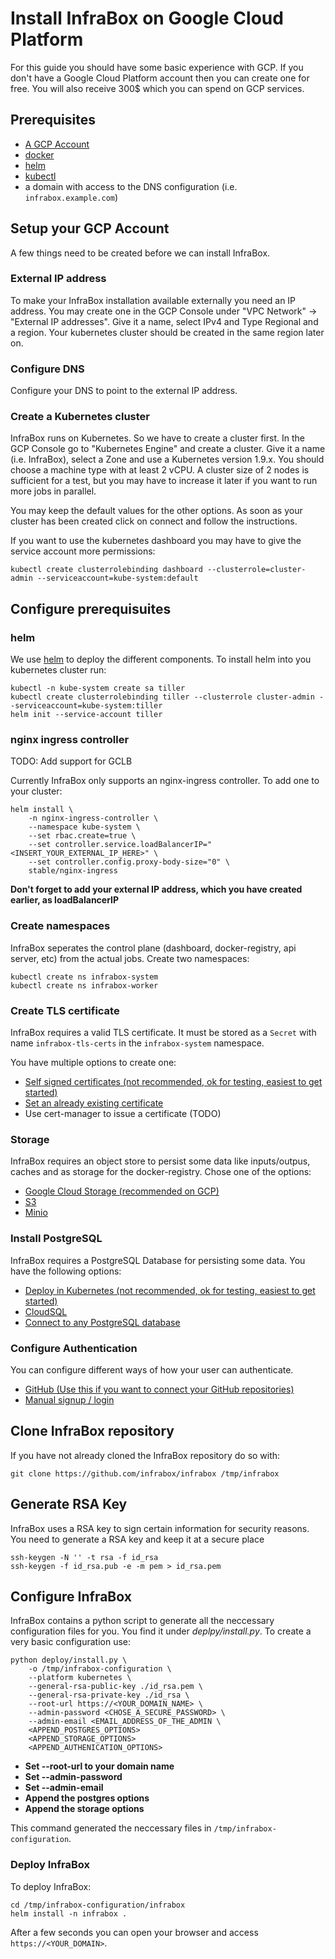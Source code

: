 # Install InfraBox on Google Cloud Platform
For this guide you should have some basic experience with GCP. If you don't have a Google Cloud Platform account then you can create one for free. You will also receive 300$ which you can spend on GCP services.

## Prerequisites
- [A GCP Account](https://cloud.google.com/?hl=en)
- [docker](https://www.docker.com/)
- [helm][helm]
- [kubectl](https://kubernetes.io/docs/tasks/tools/install-kubectl/)
- a domain with access to the DNS configuration (i.e. `infrabox.example.com`)

## Setup your GCP Account
A few things need to be created before we can install InfraBox.

### External IP address
To make your InfraBox installation available externally you need an IP address.
You may create one in the GCP Console under "VPC Network" -> "External IP addresses".
Give it a name, select IPv4 and Type Regional and a region. Your kubernetes cluster should be created in the same region later on.

### Configure DNS
Configure your DNS to point to the external IP address.

### Create a Kubernetes cluster
InfraBox runs on Kubernetes. So we have to create a cluster first. In the GCP Console go to "Kubernetes Engine" and create a cluster.
Give it a name (i.e. InfraBox), select a Zone and use a Kubernetes version 1.9.x. You should choose a machine type with at least 2 vCPU.
A cluster size of 2 nodes is sufficient for a test, but you may have to increase it later if you want to run more jobs in parallel.

You may keep the default values for the other options.
As soon as your cluster has been created click on connect and follow the instructions.

If you want to use the kubernetes dashboard you may have to give the service account more permissions:

    kubectl create clusterrolebinding dashboard --clusterrole=cluster-admin --serviceaccount=kube-system:default

## Configure prerequisuites

### helm
We use [helm][helm] to deploy the different components. To install helm into you kubernetes cluster run:

    kubectl -n kube-system create sa tiller
    kubectl create clusterrolebinding tiller --clusterrole cluster-admin --serviceaccount=kube-system:tiller
    helm init --service-account tiller

### nginx ingress controller
TODO: Add support for GCLB

Currently InfraBox only supports an nginx-ingress controller. To add one to your cluster:

    helm install \
        -n nginx-ingress-controller \
        --namespace kube-system \
        --set rbac.create=true \
        --set controller.service.loadBalancerIP="<INSERT_YOUR_EXTERNAL_IP_HERE>" \
        --set controller.config.proxy-body-size="0" \
        stable/nginx-ingress

**Don't forget to add your external IP address, which you have created earlier, as loadBalancerIP**

### Create namespaces
InfraBox seperates the control plane (dashboard, docker-registry, api server, etc) from the actual jobs. Create two namespaces:

    kubectl create ns infrabox-system
    kubectl create ns infrabox-worker

### Create TLS certificate
InfraBox requires a valid TLS certificate. It must be stored as a `Secret` with name `infrabox-tls-certs` in the `infrabox-system` namespace.

You have multiple options to create one:

- [Self signed certificates (not recommended, ok for testing, easiest to get started)](/docs/tls/self_signed.md)
- [Set an already existing certificate](/docs/tls/existing_certificate.md)
- Use cert-manager to issue a certificate (TODO)

### Storage
InfraBox requires an object store to persist some data like inputs/outpus, caches and as storage for the docker-registry. Chose one of the options:

- [Google Cloud Storage (recommended on GCP)](/docs/storage/gcs.md)
- [S3](/docs/storage/s3.md)
- [Minio](/docs/storage/minio)

### Install PostgreSQL
InfraBox requires a PostgreSQL Database for persisting some data. You have the following options:

- [Deploy in Kubernetes (not recommended, ok for testing, easiest to get started)](/docs/storage/deploy_postgres.md)
- [CloudSQL](/docs/storage/cloudsql.md)
- [Connect to any PostgreSQL database](/docs/storage/postgres.md)

### Configure Authentication
You can configure different ways of how your user can authenticate.

- [GitHub (Use this if you want to connect your GitHub repositories)](/docs/configure/github.md)
- [Manual signup / login](/docs/configure/signup.md)

## Clone InfraBox repository
If you have not already cloned the InfraBox repository do so with:

    git clone https://github.com/infrabox/infrabox /tmp/infrabox

## Generate RSA Key
InfraBox uses a RSA key to sign certain information for security reasons. You need to generate a RSA key and keep it at a secure place

    ssh-keygen -N '' -t rsa -f id_rsa
    ssh-keygen -f id_rsa.pub -e -m pem > id_rsa.pem

## Configure InfraBox
InfraBox contains a python script to generate all the neccessary configuration files for you. You find it under _deplpy/install.py_.
To create a very basic configuration use:

    python deploy/install.py \
        -o /tmp/infrabox-configuration \
        --platform kubernetes \
        --general-rsa-public-key ./id_rsa.pem \
        --general-rsa-private-key ./id_rsa \
        --root-url https://<YOUR_DOMAIN_NAME> \
        --admin-password <CHOSE_A_SECURE_PASSWORD> \
        --admin-email <EMAIL_ADDRESS_OF_THE_ADMIN \
        <APPEND_POSTGRES_OPTIONS>
        <APPEND_STORAGE_OPTIONS>
        <APPEND_AUTHENICATION_OPTIONS>

- **Set --root-url to your domain name**
- **Set --admin-password**
- **Set --admin-email**
- **Append the postgres options**
- **Append the storage options**

This command generated the neccessary files in `/tmp/infrabox-configuration`.

### Deploy InfraBox
To deploy InfraBox:

    cd /tmp/infrabox-configuration/infrabox
    helm install -n infrabox .

After a few seconds you can open your browser and access `https://<YOUR_DOMAIN>`.

[helm]: https://github.com/kubernetes/helm
[minio]: https://www.minio.io/
